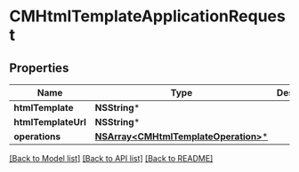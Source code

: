 # CMHtmlTemplateApplicationRequest

## Properties
Name | Type | Description | Notes
------------ | ------------- | ------------- | -------------
**htmlTemplate** | **NSString*** |  | [optional] 
**htmlTemplateUrl** | **NSString*** |  | [optional] 
**operations** | [**NSArray&lt;CMHtmlTemplateOperation&gt;***](CMHtmlTemplateOperation.md) |  | [optional] 

[[Back to Model list]](../README.md#documentation-for-models) [[Back to API list]](../README.md#documentation-for-api-endpoints) [[Back to README]](../README.md)


